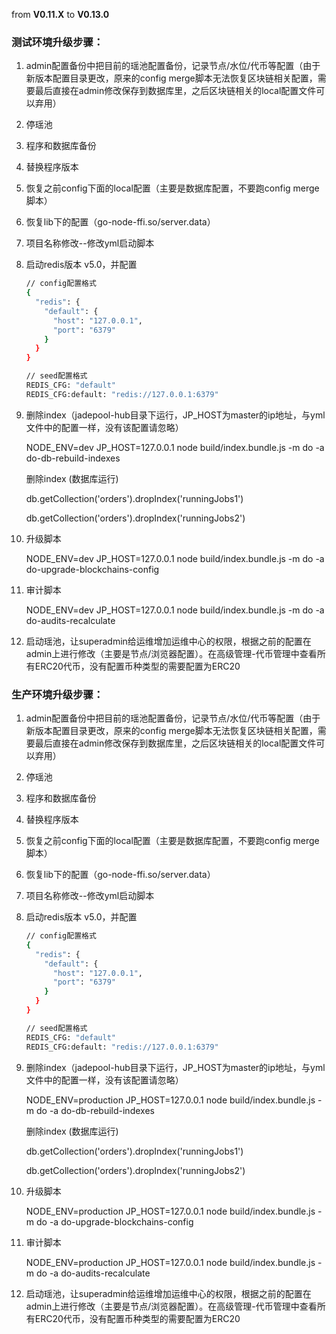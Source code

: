 from **V0.11.X** to **V0.13.0**

### 测试环境升级步骤：

1. admin配置备份中把目前的瑶池配置备份，记录节点/水位/代币等配置（由于新版本配置目录更改，原来的config merge脚本无法恢复区块链相关配置，需要最后直接在admin修改保存到数据库里，之后区块链相关的local配置文件可以弃用）

2. 停瑶池

3. 程序和数据库备份

4. 替换程序版本

5. 恢复之前config下面的local配置（主要是数据库配置，不要跑config merge脚本）

6. 恢复lib下的配置（go-node-ffi.so/server.data）

7. 项目名称修改--修改yml启动脚本

8. 启动redis版本 v5.0，并配置

   ```bash
   // config配置格式
   {
     "redis": {
       "default": {
         "host": "127.0.0.1",
         "port": "6379"
       }
     }
   }
   
   // seed配置格式
   REDIS_CFG: "default"
   REDIS_CFG:default: "redis://127.0.0.1:6379"
   ```

9. 删除index（jadepool-hub目录下运行，JP_HOST为master的ip地址，与yml文件中的配置一样，没有该配置请忽略）

   NODE_ENV=dev JP_HOST=127.0.0.1 node build/index.bundle.js -m do -a do-db-rebuild-indexes
   
   删除index (数据库运行)
   
   db.getCollection('orders').dropIndex('runningJobs1')
   
   db.getCollection('orders').dropIndex('runningJobs2')

10. 升级脚本

    NODE_ENV=dev JP_HOST=127.0.0.1 node build/index.bundle.js -m do -a do-upgrade-blockchains-config

11. 审计脚本

    NODE_ENV=dev JP_HOST=127.0.0.1 node build/index.bundle.js -m do -a do-audits-recalculate

12. 启动瑶池，让superadmin给运维增加运维中心的权限，根据之前的配置在admin上进行修改（主要是节点/浏览器配置）。在高级管理-代币管理中查看所有ERC20代币，没有配置币种类型的需要配置为ERC20





### 生产环境升级步骤：

1. admin配置备份中把目前的瑶池配置备份，记录节点/水位/代币等配置（由于新版本配置目录更改，原来的config merge脚本无法恢复区块链相关配置，需要最后直接在admin修改保存到数据库里，之后区块链相关的local配置文件可以弃用）

2. 停瑶池

3. 程序和数据库备份

4. 替换程序版本

5. 恢复之前config下面的local配置（主要是数据库配置，不要跑config merge脚本）

6. 恢复lib下的配置（go-node-ffi.so/server.data）

7. 项目名称修改--修改yml启动脚本

8. 启动redis版本 v5.0，并配置

   ```bash
   // config配置格式
   {
     "redis": {
       "default": {
         "host": "127.0.0.1",
         "port": "6379"
       }
     }
   }
   
   // seed配置格式
   REDIS_CFG: "default"
   REDIS_CFG:default: "redis://127.0.0.1:6379"
   ```

9. 删除index（jadepool-hub目录下运行，JP_HOST为master的ip地址，与yml文件中的配置一样，没有该配置请忽略）

   NODE_ENV=production JP_HOST=127.0.0.1 node build/index.bundle.js -m do -a do-db-rebuild-indexes
   
   删除index (数据库运行)
   
   db.getCollection('orders').dropIndex('runningJobs1')
   
   db.getCollection('orders').dropIndex('runningJobs2')

10. 升级脚本

    NODE_ENV=production JP_HOST=127.0.0.1 node build/index.bundle.js -m do -a do-upgrade-blockchains-config

11. 审计脚本

    NODE_ENV=production JP_HOST=127.0.0.1 node build/index.bundle.js -m do -a do-audits-recalculate

12. 启动瑶池，让superadmin给运维增加运维中心的权限，根据之前的配置在admin上进行修改（主要是节点/浏览器配置）。在高级管理-代币管理中查看所有ERC20代币，没有配置币种类型的需要配置为ERC20



